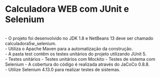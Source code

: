 # Calculadora WEB com JUnit e Selenium

<br>
- O projeto foi desenvolvido no JDK 1.8 e NetBeans 13 deve ser chamado calculadora5w_selenium.<br>
- Utiliza o Apache Maven para a automatização da construção.<br>
- A pasta test contêm os testes unitários do projeto utilizando JUnit 5.<br>
  - Testes unitários
  - Testes unitários com Mockito
  - Testes de sistema com Selenium
- A cobertura do código é realizada através do JaCoCo 0.8.8.<br>
- Utilize Selenium 4.13.0 para realizar testes de sistemas.
